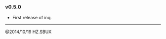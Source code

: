 ### v0.5.0

- First release of inq.
----------------------------------------------------------------
@2014/10/19 HZ.SBUX